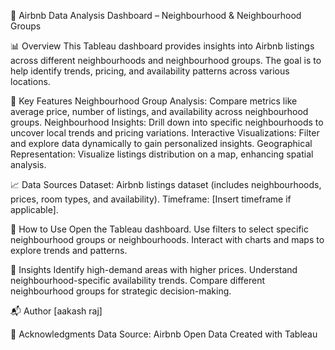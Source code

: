 🏡 Airbnb Data Analysis Dashboard – Neighbourhood & Neighbourhood Groups

📊 Overview
This Tableau dashboard provides insights into Airbnb listings across different neighbourhoods and neighbourhood groups. The goal is to help identify trends, pricing, and availability patterns across various locations.

📌 Key Features
Neighbourhood Group Analysis: Compare metrics like average price, number of listings, and availability across neighbourhood groups.
Neighbourhood Insights: Drill down into specific neighbourhoods to uncover local trends and pricing variations.
Interactive Visualizations: Filter and explore data dynamically to gain personalized insights.
Geographical Representation: Visualize listings distribution on a map, enhancing spatial analysis.

📈 Data Sources
Dataset: Airbnb listings dataset (includes neighbourhoods, prices, room types, and availability).
Timeframe: [Insert timeframe if applicable].

🚀 How to Use
Open the Tableau dashboard.
Use filters to select specific neighbourhood groups or neighbourhoods.
Interact with charts and maps to explore trends and patterns.

📌 Insights
Identify high-demand areas with higher prices.
Understand neighbourhood-specific availability trends.
Compare different neighbourhood groups for strategic decision-making.

📬 Author
[aakash raj] 

📅 Acknowledgments
Data Source: Airbnb Open Data
Created with Tableau
